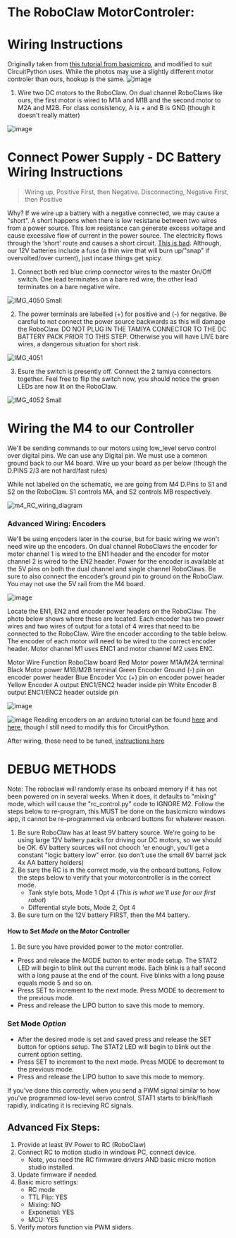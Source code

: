 # The RoboClaw MotorControler:

# Wiring Instructions
Originally taken from [this tutorial from basicmicro](https://resources.basicmicro.com/roboclaw-motor-controllers-getting-started-guide/), and modified to suit CircuitPython uses. While the photos may use a slightly different motor controler than ours, hookup is the same. 
![image](https://user-images.githubusercontent.com/101632496/193512714-6ac7c174-88ff-486f-b924-520d89c0c88e.png)

1. Wire two DC motors to the RoboClaw. On dual channel RoboClaws like ours, the first motor is wired to M1A and M1B and the second motor to M2A and M2B. For class consistency, A is + and B is GND (though it doesn't really matter)

![image](https://user-images.githubusercontent.com/101632496/193512894-0248a016-98b8-4cf2-97a5-ef0109d769d5.png)

# Connect Power Supply - DC Battery Wiring Instructions
>
> Wiring up, Positive First, then Negative. Disconnecting, Negative First, then Positive
>

Why? If we wire up a battery with a negative connected, we may cause a "short". A short happens when there is low resistane between two wires from a power source. This low resistance can generate excess voltage and cause excessive flow of current in the power source. The electricity flows through the ‘short’ route and causes a short circuit. [This is bad](https://youtu.be/osfgkFyq7lA?t=253). Although, our 12V batteries include a fuse (a thin wire that will burn up/"snap" if overvolted/over current), just incase things get spicy. 

1. Connect both red blue crimp connector wires to the master On/Off switch. One lead terminates on a bare red wire, the other lead terminates on a bare negative wire. 

![IMG_4050 Small](https://user-images.githubusercontent.com/101632496/193517406-9815f32e-1a4b-481d-ac7a-a40f4c704ebd.png)


2. The power terminals are labelled (+) for positive and (-) for negative. Be careful to not connect the power source backwards as this will damage the RoboClaw. DO NOT PLUG IN THE TAMIYA CONNECTOR TO THE DC BATTERY PACK PRIOR TO THIS STEP. Otherwise you will have LIVE bare wires, a dangerous situation for short risk. 

![IMG_4051](https://user-images.githubusercontent.com/101632496/193517620-236c989d-37a6-4b96-93bf-456cade8c445.png)


3. Esure the switch is presently off. Connect the 2 tamiya connectors together. Feel free to flip the switch now, you should notice the green LEDs are now lit on the RoboClaw. 

![IMG_4052 Small](https://user-images.githubusercontent.com/101632496/193517636-65f17911-e516-4696-b349-0f86a7263680.png)

# Wiring the M4 to our Controller
We'll be sending commands to our motors using low_level servo control over digital pins. We can use any Digital pin. We must use a common ground back to our M4 board. Wire up your board as per below (though the D.PINS 2/3 are not hard/fast rules)

While not labelled on the schematic, we are going from M4 D.Pins to S1 and S2 on the RoboClaw. S1 controls MA, and S2 controls MB respectively. 

![m4_RC_wiring_diagram](https://user-images.githubusercontent.com/101632496/195046527-594121f4-7da8-40cf-99ca-c07645d0a720.png)


### Advanced Wiring: Encoders
We'll be using encoders later in the course, but for basic wiring we won't need wire up the encoders. On dual channel RoboClaws the encoder for motor channel 1 is wired to the EN1 header and the encoder for motor channel 2 is wired to the EN2 header. 
Power for the encoder is available at the 5V pins on both the dual channel and single channel RoboClaws. Be sure to also connect the encoder’s ground pin to ground on the RoboClaw. You may not use the 5V rail from the M4 board. 

![image](https://user-images.githubusercontent.com/101632496/193513369-7f2999ed-5bb1-4a8c-93e7-efc5f132f872.png)

Locate the EN1, EN2 and encoder power headers on the RoboClaw. The photo below shows where these are located. Each encoder has two power wires and two wires of output for a total of 4 wires that need to be connected to the RoboClaw. Wire the encoder according to the table below. The encoder of each motor will need to be wired to the correct encoder header. Motor channel M1 uses ENC1 and motor channel M2 uses ENC.

Motor Wire	Function	RoboClaw board
Red	Motor power	M1A/M2A terminal
Black	Motor power	M1B/M2B terminal
Green	Encoder Ground	(-) pin on encoder power header
Blue	Encoder Vcc	(+) pin on encoder power header
Yellow	Encoder A output	ENC1/ENC2 header inside pin
White	Encoder B output	ENC1/ENC2 header outside pin

![image](https://user-images.githubusercontent.com/101632496/193513594-da6bd836-192b-4692-9c31-6042425dd3f9.png)

![image](https://user-images.githubusercontent.com/101632496/193513633-df8e0647-4995-4fdc-ac27-d5cd10877f5c.png)
Reading encoders on an arduino tutorial can be found [here](https://resources.basicmicro.com/simple-arduino-control-of-the-roboclaw/) and [here](https://resources.basicmicro.com/pololu-encoder-wiring/), though I still need to modify this for CircuitPython. 

After wiring, these need to be tuned, [instructions here](https://resources.basicmicro.com/roboclaw-motor-controllers-getting-started-guide/)

# DEBUG METHODS
Note: The roboclaw will randomly erase its onboard memory if it has not been powered on in several weeks. When it does, it defaults to "mixing" mode, which will cause the "rc_control.py" code to IGNORE M2. Follow the steps below to re-program, this MUST be done on the basicmicro windows app, it cannot be re-programmed via onboard buttons for whatever reason. 

1. Be sure RoboClaw has at least 9V battery source. We're going to be using large 12V battery packs for driving our DC motors, so we should be OK. 6V battery sources will not chooch 'er enough, you'll get a constant "logic battery low" error. (so don't use the small 6V barrel jack 4x AA battery holders) 
2. Be sure the RC is in the correct mode, via the onboard buttons. Follow the steps below to verify that your motorcontroller is in the correct mode. 
    - Tank style bots, Mode 1 Opt 4 (*This is what we'll use for our first robot*)
    - Differential style bots, Mode 2, Opt 4
3. Be sure turn on the 12V battery FIRST, then the M4 battery.


#### How to Set *Mode* on the Motor Controller
1. Be sure you have provided power to the motor controller. 
- Press and release the MODE button to enter mode setup. The STAT2 LED will begin to
blink out the current mode. Each blink is a half second with a long pause at the end of the
count. Five blinks with a long pause equals mode 5 and so on.
- Press SET to increment to the next mode. Press MODE to decrement to the previous
mode.
- Press and release the LIPO button to save this mode to memory.
### Set Mode *Option* 
- After the desired mode is set and saved press and release the SET button for options
setup. The STAT2 LED will begin to blink out the current option setting.
- Press SET to increment to the next mode. Press MODE to decrement to the previous
mode.
- Press and release the LIPO button to save this mode to memory. 

If you've done this correctly, when you send a PWM signal similar to how you've programmed low-level servo control, STAT1 starts to blink/flash rapidly, indicating it is recieving RC signals.

## Advanced Fix Steps:
1. Provide at least 9V Power to RC (RoboClaw)
2. Connect RC to motion studio in windows PC, connect device. 
    - Note, you need the RC firmware drivers AND basic micro motion studio installed. 
3. Update firmware if needed. 
4. Basic micro settings:
    - RC mode
    - TTL Flip: YES
    - Mixing: NO
    - Exponetial: YES
    - MCU: YES
5. Verify motors function via PWM sliders. 
